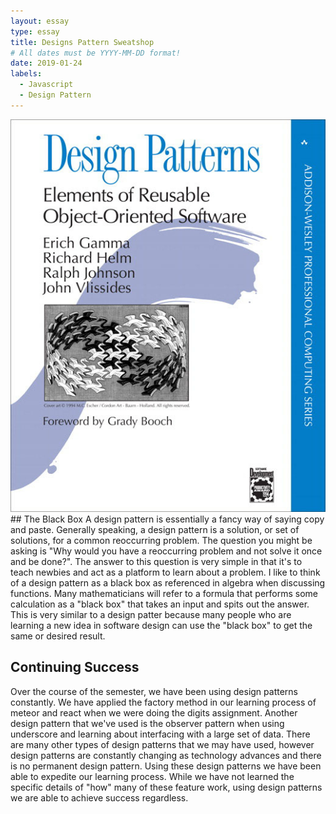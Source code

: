 ```yaml
---
layout: essay
type: essay
title: Designs Pattern Sweatshop
# All dates must be YYYY-MM-DD format!
date: 2019-01-24
labels:
  - Javascript
  - Design Pattern
---
```

<img class="ui medium left floated image" src="../images/designpatterns.jpg">
## The Black Box
A design pattern is essentially a fancy way of saying copy and paste.  Generally speaking, a design pattern is a solution, or set of solutions, for a common reoccurring problem.  The question you might be asking is "Why would you have a reoccurring problem and not solve it once and be done?".  The answer to this question is very simple in that it's to teach newbies and act as a platform to learn about a problem.  I like to think of a design pattern as a black box as referenced in algebra when discussing functions.  Many mathematicians will refer to a formula that performs some calculation as a "black box" that takes an input and spits out the answer.  This is very similar to a design patter because many people who are learning a new idea in software design can use the "black box" to get the same or desired result.

## Continuing Success
Over the course of the semester, we have been using design patterns constantly.  We have applied the factory method in our learning process of meteor and react when we were doing the digits assignment.  Another design pattern that we've used is the observer pattern when using underscore and learning about interfacing with a large set of data.  There are many other types of design patterns that we may have used, however design patterns are constantly changing as technology advances and there is no permanent design pattern.  Using these design patterns we have been able to expedite our learning process.  While we have not learned the specific details of "how" many of these feature work, using design patterns we are able to achieve success regardless.
